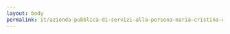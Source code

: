 ```yaml
---
layout: body
permalink: it/azienda-pubblica-di-servizi-alla-persona-maria-cristina-di-savoia/
---
```


